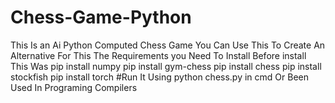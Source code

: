 # Chess-Game-Python
This Is an Ai Python Computed Chess Game You Can Use This To Create An Alternative For This
The Requirements you Need To Install Before install This Was 
pip install numpy
pip install gym-chess
pip install chess
pip install stockfish
pip install torch
#Run It Using
python chess.py in cmd
Or Been Used In Programing Compilers
